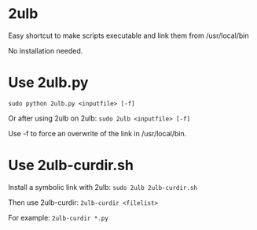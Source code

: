 # 2ulb
Easy shortcut to make scripts executable and link them from /usr/local/bin

No installation needed.

# Use 2ulb.py
`sudo python 2ulb.py <inputfile> [-f]`

Or after using 2ulb on 2ulb:
`sudo 2ulb <inputfile> [-f]`

Use -f to force an overwrite of the link in /usr/local/bin.

# Use 2ulb-curdir.sh
Install a symbolic link with 2ulb:
`sudo 2ulb 2ulb-curdir.sh`

Then use 2ulb-curdir:
`2ulb-curdir <filelist>`

For example:
`2ulb-curdir *.py`
